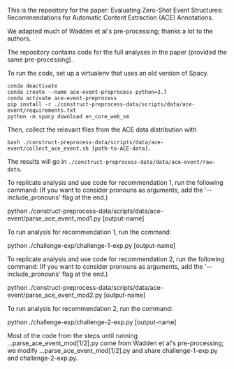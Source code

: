 This is the repository for the paper: Evaluating Zero-Shot Event Structures: Recommendations for Automatic Content Extraction (ACE) Annotations.

We adapted much of Wadden et al's pre-processing; thanks a lot to the authors.

The repository contains code for the full analyses in the paper (provided the same pre-processing).

To run the code, set up a virtualenv that uses an old version of Spacy.


```shell
conda deactivate
conda create --name ace-event-preprocess python=3.7
conda activate ace-event-preprocess
pip install -r ./construct-preprocess-data/scripts/data/ace-event/requirements.txt
python -m spacy download en_core_web_sm
```

Then, collect the relevant files from the ACE data distribution with
```
bash ./construct-preprocess-data/scripts/data/ace-event/collect_ace_event.sh [path-to-ACE-data].
```
The results will go in `./construct-preprocess-data/data/ace-event/raw-data`.

To replicate analysis and use code for recommendation 1, run the following command: (If you want to consider pronouns as arguments, add the '--include_pronouns' flag at the end.)

python ./construct-preprocess-data/scripts/data/ace-event/parse_ace_event_mod1.py [output-name]

To run analysis for recommendation 1, run the command: 

python ./challenge-exp/challenge-1-exp.py [output-name]



To replicate analysis and use code for recommendation 2, run the following command: (If you want to consider pronouns as arguments, add the '--include_pronouns' flag at the end.)

python ./construct-preprocess-data/scripts/data/ace-event/parse_ace_event_mod2.py [output-name]

To run analysis for recommendation 2, run the command: 

python ./challenge-exp/challenge-2-exp.py [output-name]


Most of the code from the steps until running ...parse_ace_event_mod[1/2].py come from Wadden et al's pre-processing; we modify ...parse_ace_event_mod[1/2].py and share challenge-1-exp.py and challenge-2-exp.py. 
